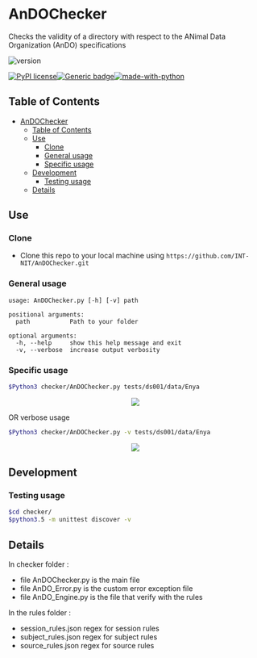 # AnDOChecker

Checks the validity of a directory with respect to the ANimal Data Organization (AnDO) specifications

![version](https://img.shields.io/badge/version-1-informational)

[![PyPI license](https://img.shields.io/pypi/l/ansicolortags.svg)](https://pypi.python.org/pypi/ansicolortags/)[![Generic badge](https://travis-ci.org/Slowblitz/BidsValidatorA.svg?branch=master)](https://shields.io/)[![made-with-python](https://img.shields.io/badge/Made%20with-Python-1f425f.svg)](https://www.python.org/)

## Table of Contents

- [AnDOChecker](#andochecker)
  - [Table of Contents](#table-of-contents)
  - [Use](#use)
    - [Clone](#clone)
    - [General usage](#general-usage)
    - [Specific usage](#specific-usage)
  - [Development](#development)
    - [Testing usage](#testing-usage)
  - [Details](#details)

## Use

### Clone

- Clone this repo to your local machine using `https://github.com/INT-NIT/AnDOChecker.git`

### General usage

```term
usage: AnDOChecker.py [-h] [-v] path

positional arguments:
  path           Path to your folder

optional arguments:
  -h, --help     show this help message and exit
  -v, --verbose  increase output verbosity

```

### Specific usage

```bash
$Python3 checker/AnDOChecker.py tests/ds001/data/Enya
```

<p align="center"><img src="doc/vids/AnDO_no_verbose.gif" /></p>

OR verbose usage

```bash
$Python3 checker/AnDOChecker.py -v tests/ds001/data/Enya

```

<p align="center"><img src="doc/vids/AnDO_with_verbose.gif" /></p>

## Development

### Testing usage

```bash
$cd checker/
$python3.5 -m unittest discover -v
```

## Details

In checker folder  :

- file AnDOChecker.py is the main file
- file AnDO_Error.py is the custom error exception file
- file AnDO_Engine.py is the file that verify  with the rules

In the rules folder :

- session_rules.json regex for session rules
- subject_rules.json regex for subject rules
- source_rules.json  regex for source rules
